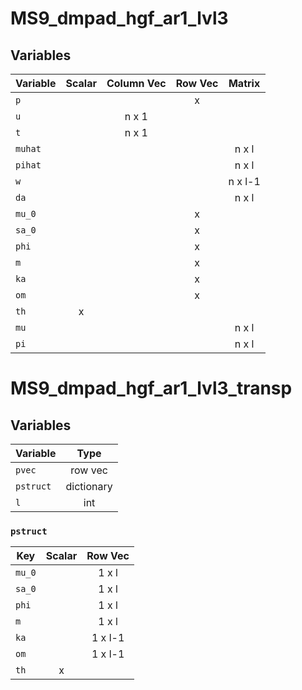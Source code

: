 # MS9_dmpad_hgf_ar1_lvl3


## Variables

| Variable        | Scalar | Column Vec | Row Vec | Matrix  |
|-----------------|:------:|:----------:|:-------:|:-------:|
| `p`             |        |            |   x     |         |
| `u`             |        | n x 1      |         |         |
| `t`             |        | n x 1      |         |         |
| `muhat`         |        |            |         | n x l   |
| `pihat`         |        |            |         | n x l   |
| `w`             |        |            |         | n x l-1 |
| `da`            |        |            |         | n x l   |
| `mu_0`          |        |            |   x     |         |
| `sa_0`          |        |            |   x     |         |
| `phi`           |        |            |   x     |         |
| `m`             |        |            |   x     |         |
| `ka`            |        |            |   x     |         |
| `om`            |        |            |   x     |         |
| `th`            | x      |            |         |         |
| `mu`            |        |            |         | n x l   |
| `pi`            |        |            |         | n x l   |


# MS9_dmpad_hgf_ar1_lvl3_transp

## Variables

| Variable        | Type       |
|-----------------|:----------:|
| `pvec`          | row vec    |
| `pstruct`       | dictionary |
| `l`             | int        |


### `pstruct`

| Key             | Scalar | Row Vec |
|-----------------|:------:|:-------:|
| `mu_0`          |        | 1 x l   |
| `sa_0`          |        | 1 x l   |
| `phi`           |        | 1 x l   |
| `m`             |        | 1 x l   |
| `ka`            |        | 1 x l-1 |
| `om`            |        | 1 x l-1 |
| `th`            | x      |         |
